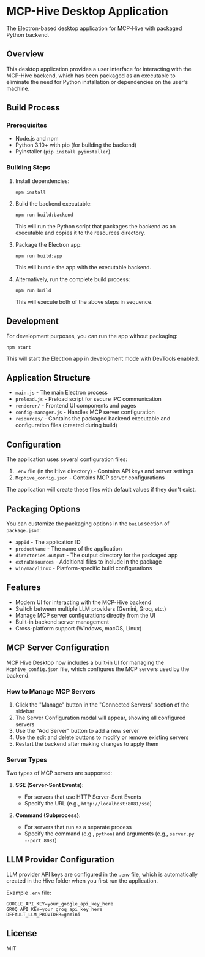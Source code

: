 # MCP-Hive Desktop Application

The Electron-based desktop application for MCP-Hive with packaged Python backend.

## Overview

This desktop application provides a user interface for interacting with the MCP-Hive backend, which has been packaged as an executable to eliminate the need for Python installation or dependencies on the user's machine.

## Build Process

### Prerequisites

- Node.js and npm
- Python 3.10+ with pip (for building the backend)
- PyInstaller (`pip install pyinstaller`)

### Building Steps

1. Install dependencies:
   ```
   npm install
   ```

2. Build the backend executable:
   ```
   npm run build:backend
   ```
   This will run the Python script that packages the backend as an executable and copies it to the resources directory.

3. Package the Electron app:
   ```
   npm run build:app
   ```
   This will bundle the app with the executable backend.

4. Alternatively, run the complete build process:
   ```
   npm run build
   ```
   This will execute both of the above steps in sequence.

## Development

For development purposes, you can run the app without packaging:

```
npm start
```

This will start the Electron app in development mode with DevTools enabled.

## Application Structure

- `main.js` - The main Electron process
- `preload.js` - Preload script for secure IPC communication
- `renderer/` - Frontend UI components and pages
- `config-manager.js` - Handles MCP server configuration
- `resources/` - Contains the packaged backend executable and configuration files (created during build)

## Configuration

The application uses several configuration files:

1. `.env` file (in the Hive directory) - Contains API keys and server settings
2. `Mcphive_config.json` - Contains MCP server configurations

The application will create these files with default values if they don't exist.

## Packaging Options

You can customize the packaging options in the `build` section of `package.json`:

- `appId` - The application ID
- `productName` - The name of the application
- `directories.output` - The output directory for the packaged app
- `extraResources` - Additional files to include in the package
- `win/mac/linux` - Platform-specific build configurations

## Features

- Modern UI for interacting with the MCP-Hive backend
- Switch between multiple LLM providers (Gemini, Groq, etc.)
- Manage MCP server configurations directly from the UI
- Built-in backend server management
- Cross-platform support (Windows, macOS, Linux)

## MCP Server Configuration

MCP Hive Desktop now includes a built-in UI for managing the `Mcphive_config.json` file, which configures the MCP servers used by the backend.

### How to Manage MCP Servers

1. Click the "Manage" button in the "Connected Servers" section of the sidebar
2. The Server Configuration modal will appear, showing all configured servers
3. Use the "Add Server" button to add a new server
4. Use the edit and delete buttons to modify or remove existing servers
5. Restart the backend after making changes to apply them

### Server Types

Two types of MCP servers are supported:

1. **SSE (Server-Sent Events)**:
   - For servers that use HTTP Server-Sent Events
   - Specify the URL (e.g., `http://localhost:8081/sse`)

2. **Command (Subprocess)**:
   - For servers that run as a separate process
   - Specify the command (e.g., `python`) and arguments (e.g., `server.py --port 8081`)

## LLM Provider Configuration

LLM provider API keys are configured in the `.env` file, which is automatically created in the Hive folder when you first run the application.

Example `.env` file:
```
GOOGLE_API_KEY=your_google_api_key_here
GROQ_API_KEY=your_groq_api_key_here
DEFAULT_LLM_PROVIDER=gemini
```

## License

MIT 